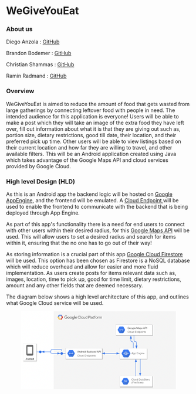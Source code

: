 # WeGiveYouEat

### About us

Diego Anzola : [GitHub](https://github.com/danzola01)

Brandon Bodemer : [GitHub](https://github.com/bbode837)

Christian Shammas : [GitHub](https://github.com/csham420)

Ramin Radmand : [GitHub](https://github.com/imraminradmand/)

### Overview

WeGiveYouEat is aimed to reduce the amount of food that gets wasted from large gatherings by connecting leftover food with people in need. The intended audience for this application is everyone! Users will be able to make a post which they will take an image of the extra food they have left over, fill out information about what it is that they are giving out such as, portion size, dietary restrictions, good till date, their location, and their preferred pick up time. Other users will be able to view listings based on their current location and how far they are willing to travel, and other available filters. This will be an Android application created using Java which takes advantage of the Google Maps API and cloud services provided by Google Cloud.

### High level Design (HLD)

As this is an Android app the backend logic will be hosted on [Google AppEngine](https://cloud.google.com/appengine#section-2), and the frontend will be emulated. A [Cloud Endpoint ](https://cloud.google.com/endpoints/docs)will be used to enable the frontend to communicate with the backend that is being deployed through App Engine.

As part of this app's functionality there is a need for end users to connect with other users within their desired radius, for this [Google Maps API](https://developers.google.com/maps/documentation/android-sdk) will be used. This will allow users to set a desired radius and search for items within it, ensuring that the no one has to go out of their way!

As storing information is a crucial part of this app [Google Cloud Firestore](https://cloud.google.com/firestore#section-4) will be used. This option has been chosen as Firestore is a NoSQL database which will reduce overhead and allow for easier and more fluid implementation. As users create posts for items relevant data such as, images, location, time to pick up, good for time limit, dietary restrictions, amount and any other fields that are deemed necessary.

The diagram below shows a high level architecture of this app, and outlines what Google Cloud service will be used.&#x20;

<figure><img src=".gitbook/assets/Screen Shot 2022-09-22 at 11.38.52 PM.png" alt=""><figcaption></figcaption></figure>
